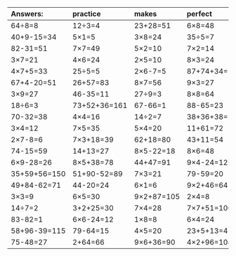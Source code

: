 | Answers: | practice | makes | perfect | ! |
| :--- | :--- | :--- | :--- | :--- |
| 64÷8=8 | 12÷3=4 | 23+28=51 | 6×8=48 | 9×5=45 | 
| 40+9-15=34 | 5×1=5 | 3×8=24 | 35÷5=7 | 15÷3=5 | 
| 82-31=51 | 7×7=49 | 5×2=10 | 7×2=14 | 41+4=45 | 
| 3×7=21 | 4×6=24 | 2×5=10 | 8×3=24 | 2×3-1=5 | 
| 4×7+5=33 | 25÷5=5 | 2×6-7=5 | 87+74+34=195 | 4×2=8 | 
| 67+4-20=51 | 26+57=83 | 8×7=56 | 9×3=27 | 6×2=12 | 
| 3×9=27 | 46-35=11 | 27÷9=3 | 8×8=64 | 83-78=5 | 
| 18÷6=3 | 73+52+36=161 | 67-66=1 | 88-65=23 | 6×8+6=54 | 
| 70-32=38 | 4×4=16 | 14÷2=7 | 38+36+38=112 | 8×9+20=92 | 
| 3×4=12 | 7×5=35 | 5×4=20 | 11+61=72 | 5×2-10=0 | 
| 2×7-8=6 | 7×3+18=39 | 62+18=80 | 43+11=54 | 62-30=32 | 
| 74-15=59 | 14+13=27 | 8×5-22=18 | 8×6=48 | 2×7-10=4 | 
| 6×9-28=26 | 8×5+38=78 | 44+47=91 | 9×4-24=12 | 5×5-2=23 | 
| 35+59+56=150 | 51+90-52=89 | 7×3=21 | 79-59=20 | 11+62=73 | 
| 49+84-62=71 | 44-20=24 | 6×1=6 | 9×2+46=64 | 9×9-14=67 | 
| 3×3=9 | 6×5=30 | 9×2+87=105 | 2×4=8 | 9×2=18 | 
| 14÷7=2 | 3+2+25=30 | 7×4=28 | 7×7+51=100 | 8×5=40 | 
| 83-82=1 | 6×6-24=12 | 1×8=8 | 6×4=24 | 1+60=61 | 
| 58+96-39=115 | 79-64=15 | 4×5=20 | 23+5+13=41 | 4×3=12 | 
| 75-48=27 | 2+64=66 | 9×6+36=90 | 4×2+96=104 | 5×7+24=59 | 
